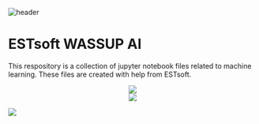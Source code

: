 ![header](https://capsule-render.vercel.app/api?type=slice&color=6495ed&height=225&section=header&text=ESTsoft%20WASSUP%20AI&desc=Member:%20박태우,%20김수현,%20이재익,%20이주완,%20허은영&fontColor=ffffff&fontSize=40&fontAlign=70&fontAlignY=20&descSize=15&descAlign=70&descAlignY=35&rotate=15)


# ESTsoft WASSUP AI
This respository is a collection of jupyter notebook files related to machine learning.
These files are created with help from ESTsoft.

<div align=center>
	<a href="https://blog.naver.com/PostList.naver?blogId=zanmang20">
		<img src="https://img.shields.io/badge/Blog-FF9800?style=flat&logo=Blogger&logoColor=white"/>
	</a>
	<br>
	<a href="https://www.notion.so/oreumi/2-AI-WASSUP-e67da9b91fcd43dfb05c93344635bae8?pvs=4">
		<img src="https://img.shields.io/badge/Notion-000000?style=flat&logo=Notion&logoColor=white"/>
	</a>
	<br>
</div>

<img src="https://github-readme-stats.vercel.app/api/top-langs/?username=iamrosy20&layout=compact"><br><br>
